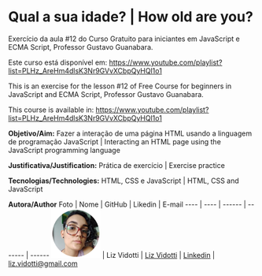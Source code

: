# Qual a sua idade? | How old are you?

Exercício da aula #12 do Curso Gratuito para iniciantes em JavaScript e ECMA Script, Professor Gustavo Guanabara.

Este curso está disponível em: https://www.youtube.com/playlist?list=PLHz_AreHm4dlsK3Nr9GVvXCbpQyHQl1o1

This is an exercise for the lesson #12 of Free Course for beginners in JavaScript and ECMA Script, Professor Gustavo Guanabara.

This course is available in: https://www.youtube.com/playlist?list=PLHz_AreHm4dlsK3Nr9GVvXCbpQyHQl1o1

**Objetivo/Aim:** Fazer a interação de uma página HTML usando a linguagem de programação JavaScript | Interacting an HTML page using the JavaScript programming language

**Justificativa/Justification:** Prática de exercício | Exercise practice

**Tecnologias/Technologies:** HTML, CSS e JavaScript | HTML, CSS and JavaScript

**Autora/Author**
Foto | Nome | GitHub | Likedin | E-mail
---- | ---- | ------ | ------- | ------
<img src="./img/perfil.png" width="100px">  | Liz Vidotti | [Liz Vidotti](https://github.com/lizvidotti91) | [Linkedin](https://www.linkedin.com/in/elisetevidotti/) | liz.vidotti@gmail.com
